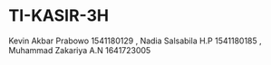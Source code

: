 # TI-KASIR-3H
Kevin Akbar Prabowo 1541180129 , Nadia Salsabila H.P 1541180185 , Muhammad Zakariya A.N 1641723005
